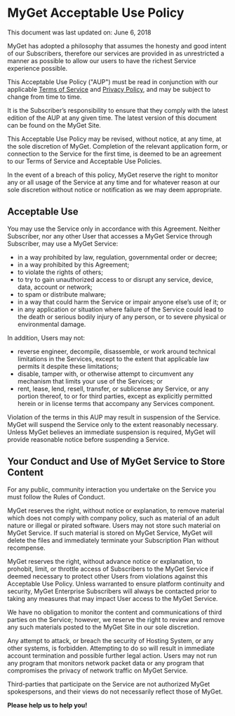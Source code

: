 # MyGet Acceptable Use Policy

This document was last updated on: June 6, 2018

MyGet has adopted a philosophy that assumes the honesty and good intent of our Subscribers, therefore  our services are provided in as unrestricted a manner as possible to allow our users to have the richest Service experience possible.

This Acceptable Use Policy ("AUP") must be read in conjunction with our applicable [Terms of Service](https://www.myget.org/policies/terms) and [Privacy Policy](https://www.myget.org/policies/privacy), and may be subject to change from time to time.

It is the Subscriber’s responsibility to ensure that they comply with the latest edition of the AUP at any given time. The latest version of this document can be found on the MyGet Site.

This Acceptable Use Policy may be revised, without notice, at any time, at the sole discretion of MyGet. Completion of the relevant application form, or connection to the Service for the first time, is deemed to be an agreement to our Terms of Service and Acceptable Use Policies.

In the event of a breach of this policy, MyGet reserve the right to monitor any or all usage of the Service at any time and for whatever reason at our sole discretion without notice or notification as we may deem appropriate.

## Acceptable Use

You may use the Service only in accordance with this Agreement. Neither Subscriber, nor any other User that accesses a MyGet Service through Subscriber, may use a MyGet Service:

- in a way prohibited by law, regulation, governmental order or decree;
- in a way prohibited by this Agreement;
- to violate the rights of others;
- to try to gain unauthorized access to or disrupt any service, device, data, account or network;
- to spam or distribute malware;
- in a way that could harm the Service or impair anyone else’s use of it; or
- in any application or situation where failure of the Service could lead to the death or serious bodily injury of any person, or to severe physical or environmental damage.

In addition, Users may not:

- reverse engineer, decompile, disassemble, or work around technical limitations in the Services, except to the extent that applicable law permits it despite these limitations;
- disable, tamper with, or otherwise attempt to circumvent any mechanism that limits your use of the Services; or
- rent, lease, lend, resell, transfer, or sublicense any Service, or any portion thereof, to or for third parties, except as explicitly permitted herein or in license terms that accompany any Services component.

Violation of the terms in this AUP may result in suspension of the Service. MyGet will suspend the Service only to the extent reasonably necessary. Unless MyGet believes an immediate suspension is required, MyGet will provide reasonable notice before suspending a Service.

## Your Conduct and Use of MyGet Service to Store Content

For any public, community interaction you undertake on the Service you must follow the Rules of Conduct.

MyGet reserves the right, without notice or explanation, to remove material which does not comply with company policy, such as material of an adult nature or illegal or pirated software. Users may not store such material on MyGet Service. If such material is stored on MyGet Service, MyGet will delete the files and immediately terminate your Subscription Plan without recompense.

MyGet reserves the right, without advance notice or explanation, to prohobit, limit, or throttle access of Subscribers to the MyGet Service if deemed necessary to protect other Users from violations against this Acceptable Use Policy. Unless warranted to ensure platform continuity and security, MyGet Enterprise Subscribers will always be contacted prior to taking any measures that may impact User access to the MyGet Service.

We have no obligation to monitor the content and communications of third parties on the Service; however, we reserve the right to review and remove any such materials posted to the MyGet Site in our sole discretion.

Any attempt to attack, or breach the security of Hosting System, or any other systems, is forbidden. Attempting to do so will result in immediate account termination and possible further legal action. Users may not run any program that monitors network packet data or any program that compromises the privacy of network traffic on MyGet Service.

Third-parties that participate on the Service are not authorized MyGet spokespersons, and their views do not necessarily reflect those of MyGet.

**Please help us to help you!**